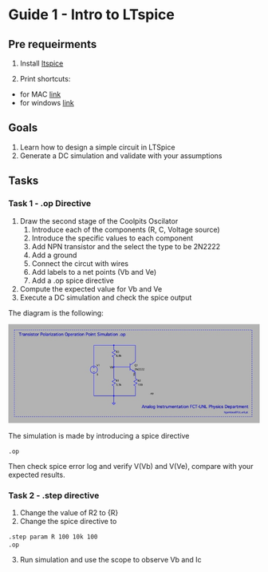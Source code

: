 # Guide 1 - Intro to LTspice

## Pre requeirments 

1. Install [ltspice]( https://www.analog.com/en/design-center/design-tools-and-calculators/ltspice-simulator.html )

1. Print shortcuts:
  - for MAC [link](https://www.analog.com/media/en/simulation-models/spice-models/LTspiceShortcutsForMacOSX.pdf)
  - for windows [link](https://www.analog.com/media/en/simulation-models/spice-models/LTspice_ShortcutFlyer.pdf)


## Goals

1. Learn how to design a simple circuit in LTSpice
2. Generate a DC simulation and validate with your assumptions


## Tasks

### Task 1  - .op Directive

1. Draw the second stage of the Coolpits Oscilator 
   1. Introduce each of the components (R, C, Voltage source)
   1. Introduce the specific values to each component
   1. Add NPN transistor and the select the type to be 2N2222
   1. Add a ground 
   1. Connect the circut with wires
   1. Add labels to a net points (Vb and Ve)
   1. Add a .op spice directive
2. Compute the expected value for Vb and Ve 
3. Execute a DC simulation and check the spice output

The diagram is the following:

![Circuit Diagram](LTopsimulation.jpg)


The simulation is made by introducing a spice directive 

```
.op
```

Then check spice error log and verify V(Vb) and V(Ve), compare with your  expected results.

### Task 2 - .step directive 

1. Change the value of R2 to {R}
2. Change the spice directive to 

```
.step param R 100 10k 100
.op
```

3. Run simulation and use the scope to observe Vb and Ic




